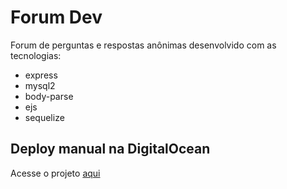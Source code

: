 # Forum Dev

Forum de perguntas e respostas anônimas desenvolvido com as tecnologias:

  - express
  - mysql2
  - body-parse
  - ejs
  - sequelize

## Deploy manual na DigitalOcean

Acesse o projeto [aqui](http://64.227.11.252/)
